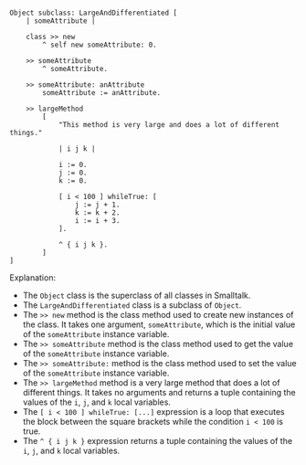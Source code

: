 ```smalltalk

Object subclass: LargeAndDifferentiated [
    | someAttribute |

    class >> new
        ^ self new someAttribute: 0.

    >> someAttribute
        ^ someAttribute.

    >> someAttribute: anAttribute
        someAttribute := anAttribute.

    >> largeMethod
        [
            "This method is very large and does a lot of different things."

            | i j k |

            i := 0.
            j := 0.
            k := 0.

            [ i < 100 ] whileTrue: [
                j := j + 1.
                k := k + 2.
                i := i + 3.
            ].

            ^ { i j k }.
        ]
]

```

Explanation:

* The `Object` class is the superclass of all classes in Smalltalk.
* The `LargeAndDifferentiated` class is a subclass of `Object`.
* The `>> new` method is the class method used to create new instances of the class. It takes one argument, `someAttribute`, which is the initial value of the `someAttribute` instance variable.
* The `>> someAttribute` method is the class method used to get the value of the `someAttribute` instance variable.
* The `>> someAttribute:` method is the class method used to set the value of the `someAttribute` instance variable.
* The `>> largeMethod` method is a very large method that does a lot of different things. It takes no arguments and returns a tuple containing the values of the `i`, `j`, and `k` local variables.
* The `[ i < 100 ] whileTrue: [...]` expression is a loop that executes the block between the square brackets while the condition `i < 100` is true.
* The `^ { i j k }` expression returns a tuple containing the values of the `i`, `j`, and `k` local variables.